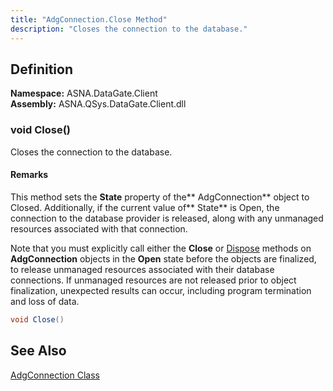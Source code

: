 ```yaml
---
title: "AdgConnection.Close Method"
description: "Closes the connection to the database."
---
```


## Definition

**Namespace:** ASNA.DataGate.Client<br/>
**Assembly:** ASNA.QSys.DataGate.Client.dll

### void Close()

Closes the connection to the database.

#### Remarks
 
This method sets the **State** property of the** AdgConnection** object to Closed.  Additionally, if the current value of** State** is Open, the connection to the database provider is released, along with any unmanaged resources associated with that connection. 

 
Note that you must explicitly call either the **Close** or [Dispose](adg-connection-dispose.html) methods on **AdgConnection** 	objects in the	**Open** state before the objects are finalized, to release unmanaged resources associated with their database connections.  If unmanaged resources are not released prior to object finalization, unexpected results can occur, including program termination and loss of data.


```cs
void Close()
```


## See Also

[AdgConnection Class](adg-connection.html)